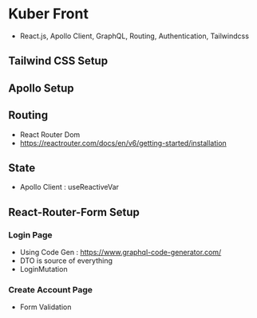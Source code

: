 # Kuber Front

- React.js, Apollo Client, GraphQL, Routing, Authentication, Tailwindcss

## Tailwind CSS Setup

## Apollo Setup

## Routing

- React Router Dom
- https://reactrouter.com/docs/en/v6/getting-started/installation

## State

- Apollo Client : useReactiveVar

## React-Router-Form Setup

### Login Page

- Using Code Gen : https://www.graphql-code-generator.com/
- DTO is source of everything
- LoginMutation

### Create Account Page

- Form Validation

